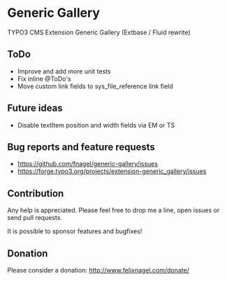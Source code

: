 Generic Gallery
===============

TYPO3 CMS Extension Generic Gallery (Extbase / Fluid rewrite)


ToDo
----

* Improve and add more unit tests
* Fix inline @ToDo's
* Move custom link fields to sys_file_reference link field


Future ideas
------------

* Disable textItem position and width fields via EM or TS


Bug reports and feature requests
--------------------------------

* https://github.com/fnagel/generic-gallery/issues
* https://forge.typo3.org/projects/extension-generic_gallery/issues


Contribution
------------

Any help is appreciated. Please feel free to drop me a line, open issues or send pull requests.

It is possible to sponsor features and bugfixes!


Donation
--------

Please consider a donation: http://www.felixnagel.com/donate/
